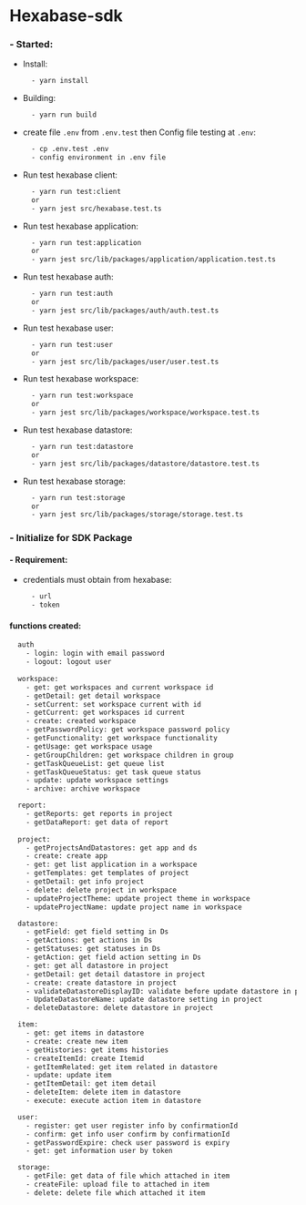 # Hexabase-sdk

### - Started:
  - Install:
    ```bash
      - yarn install
    ```
  - Building:
    ```bash
      - yarn run build
    ```
  - create file ```.env``` from ```.env.test``` then Config file testing at ```.env```:
    ```bash
      - cp .env.test .env
      - config environment in .env file
    ```
  - Run test hexabase client:
    ```bash
      - yarn run test:client
      or
      - yarn jest src/hexabase.test.ts
    ```
  - Run test hexabase application:
    ```bash
      - yarn run test:application
      or
      - yarn jest src/lib/packages/application/application.test.ts
    ```
  - Run test hexabase auth:
    ```bash
      - yarn run test:auth
      or
      - yarn jest src/lib/packages/auth/auth.test.ts
    ```
  - Run test hexabase user:
    ```bash
      - yarn run test:user
      or
      - yarn jest src/lib/packages/user/user.test.ts
    ```
  - Run test hexabase workspace:
    ```bash
      - yarn run test:workspace
      or
      - yarn jest src/lib/packages/workspace/workspace.test.ts
    ```
  - Run test hexabase datastore:
    ```bash
      - yarn run test:datastore
      or
      - yarn jest src/lib/packages/datastore/datastore.test.ts
    ```
  - Run test hexabase storage:
    ```bash
      - yarn run test:storage
      or
      - yarn jest src/lib/packages/storage/storage.test.ts
    ```
### - Initialize for SDK Package
#### - Requirement:
  - credentials must obtain from hexabase: 
    ```bash
      - url
      - token
    ```

#### functions created:
```bash
  auth
    - login: login with email password
    - logout: logout user
  
  workspace:
    - get: get workspaces and current workspace id
    - getDetail: get detail workspace
    - setCurrent: set workspace current with id
    - getCurrent: get workspaces id current
    - create: created workspace 
    - getPasswordPolicy: get workspace password policy
    - getFunctionality: get workspace functionality
    - getUsage: get workspace usage
    - getGroupChildren: get workspace children in group
    - getTaskQueueList: get queue list
    - getTaskQueueStatus: get task queue status
    - update: update workspace settings
    - archive: archive workspace

  report:
    - getReports: get reports in project
    - getDataReport: get data of report
    
  project:
    - getProjectsAndDatastores: get app and ds
    - create: create app
    - get: get list application in a workspace
    - getTemplates: get templates of project
    - getDetail: get info project
    - delete: delete project in workspace
    - updateProjectTheme: update project theme in workspace
    - updateProjectName: update project name in workspace

  datastore:
    - getField: get field setting in Ds
    - getActions: get actions in Ds
    - getStatuses: get statuses in Ds
    - getAction: get field action setting in Ds
    - get: get all datastore in project
    - getDetail: get detail datastore in project
    - create: create datastore in project
    - validateDatastoreDisplayID: validate before update datastore in project
    - UpdateDatastoreName: update datastore setting in project
    - deleteDatastore: delete datastore in project

  item:
    - get: get items in datastore
    - create: create new item
    - getHistories: get items histories
    - createItemId: create Itemid
    - getItemRelated: get item related in datastore
    - update: update item
    - getItemDetail: get item detail
    - deleteItem: delete item in datastore
    - execute: execute action item in datastore

  user:
    - register: get user register info by confirmationId
    - confirm: get info user confirm by confirmationId
    - getPasswordExpire: check user password is expiry
    - get: get information user by token

  storage:
    - getFile: get data of file which attached in item
    - createFile: upload file to attached in item
    - delete: delete file which attached it item
```
